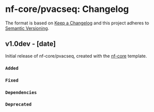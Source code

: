 # nf-core/pvacseq: Changelog

The format is based on [Keep a Changelog](https://keepachangelog.com/en/1.0.0/)
and this project adheres to [Semantic Versioning](https://semver.org/spec/v2.0.0.html).

## v1.0dev - [date]

Initial release of nf-core/pvacseq, created with the [nf-core](https://nf-co.re/) template.

### `Added`

### `Fixed`

### `Dependencies`

### `Deprecated`
